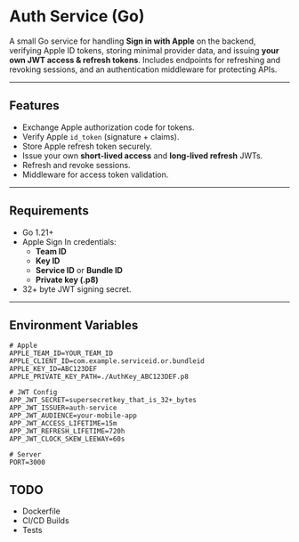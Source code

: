 # Auth Service (Go)

A small Go service for handling **Sign in with Apple** on the backend, verifying Apple ID tokens, storing minimal provider data, and issuing **your own JWT access & refresh tokens**. Includes endpoints for refreshing and revoking sessions, and an authentication middleware for protecting APIs.

---

## Features

- Exchange Apple authorization code for tokens.
- Verify Apple `id_token` (signature + claims).
- Store Apple refresh token securely.
- Issue your own **short-lived access** and **long-lived refresh** JWTs.
- Refresh and revoke sessions.
- Middleware for access token validation.

---

## Requirements

- Go 1.21+
- Apple Sign In credentials:
  - **Team ID**
  - **Key ID**
  - **Service ID** or **Bundle ID**
  - **Private key (.p8)**
- 32+ byte JWT signing secret.

---

## Environment Variables

```env
# Apple
APPLE_TEAM_ID=YOUR_TEAM_ID
APPLE_CLIENT_ID=com.example.serviceid.or.bundleid
APPLE_KEY_ID=ABC123DEF
APPLE_PRIVATE_KEY_PATH=./AuthKey_ABC123DEF.p8

# JWT Config
APP_JWT_SECRET=supersecretkey_that_is_32+_bytes
APP_JWT_ISSUER=auth-service
APP_JWT_AUDIENCE=your-mobile-app
APP_JWT_ACCESS_LIFETIME=15m
APP_JWT_REFRESH_LIFETIME=720h
APP_JWT_CLOCK_SKEW_LEEWAY=60s

# Server
PORT=3000
```

## TODO
- Dockerfile
- CI/CD Builds 
- Tests